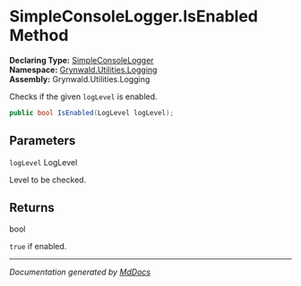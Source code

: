 ﻿<!--  
  <auto-generated>   
    The contents of this file were generated by a tool.  
    Changes to this file may be list if the file is regenerated  
  </auto-generated>   
-->

# SimpleConsoleLogger.IsEnabled Method

**Declaring Type:** [SimpleConsoleLogger](../index.md)  
**Namespace:** [Grynwald.Utilities.Logging](../../index.md)  
**Assembly:** Grynwald.Utilities.Logging

Checks if the given `logLevel` is enabled.

```csharp
public bool IsEnabled(LogLevel logLevel);
```

## Parameters

`logLevel`  LogLevel

Level to be checked.

## Returns

bool

`true` if enabled.

___

*Documentation generated by [MdDocs](https://github.com/ap0llo/mddocs)*

